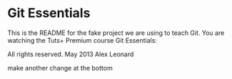 # Git Essentials

This is the README for the fake project we are
using to teach Git. You are watching the Tuts+
Premium course Git Essentials:

All rights reserved. May 2013 Alex Leonard

make another change at the bottom
